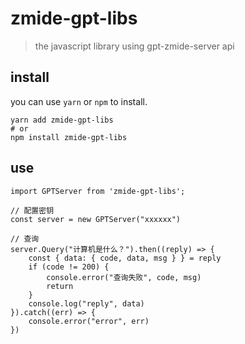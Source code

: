 <!--
 * @Author: Bin
 * @Date: 2023-04-01
 * @FilePath: /gpt-zmide-server/docs/examples/typescript/libs/README.md
-->
# zmide-gpt-libs

> the javascript library using gpt-zmide-server api

## install 
you can use `yarn` or `npm` to install.
```shell
yarn add zmide-gpt-libs
# or 
npm install zmide-gpt-libs
```

## use
```
import GPTServer from 'zmide-gpt-libs';

// 配置密钥
const server = new GPTServer("xxxxxx")

// 查询
server.Query("计算机是什么？").then((reply) => {
    const { data: { code, data, msg } } = reply
    if (code != 200) {
        console.error("查询失败", code, msg)
        return
    }
    console.log("reply", data)
}).catch((err) => {
    console.error("error", err)
})
```
